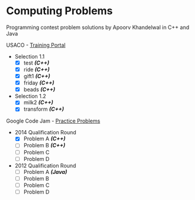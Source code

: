 Computing Problems
========================
Programming contest problem solutions by Apoorv Khandelwal in C++ and Java

USACO - [Training Portal](http://cerberus.delos.com:790/usacogate)
  - Selection 1.1
  	- [x] test **_*(C++)*_**
  	- [x] ride **_*(C++)*_**
  	- [x] gift1 **_*(C++)*_**
	- [x] friday **_*(C++)*_**
	- [x] beads **_*(C++)*_**

  - Selection 1.2
  	- [x] milk2 **_*(C++)*_**
	- [x] transform **_*(C++)*_**

Google Code Jam - [Practice Problems](https://code.google.com/codejam/contests.html)
  - 2014 Qualification Round
  	- [x] Problem A **_*(C++)*_**
  	- [ ] Problem B **_*(C++)*_**
	- [ ] Problem C
	- [ ] Problem D

  - 2012 Qualification Round
  	- [ ] Problem A **_*(Java)*_**
  	- [ ] Problem B
	- [ ] Problem C
	- [ ] Problem D
